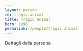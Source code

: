 ```yaml
---
layout: person
id: tragic.animal
title: Tragic Animal
born: 1996
permalink: /people/tragic.animal
---
```


Dettagli della persona 